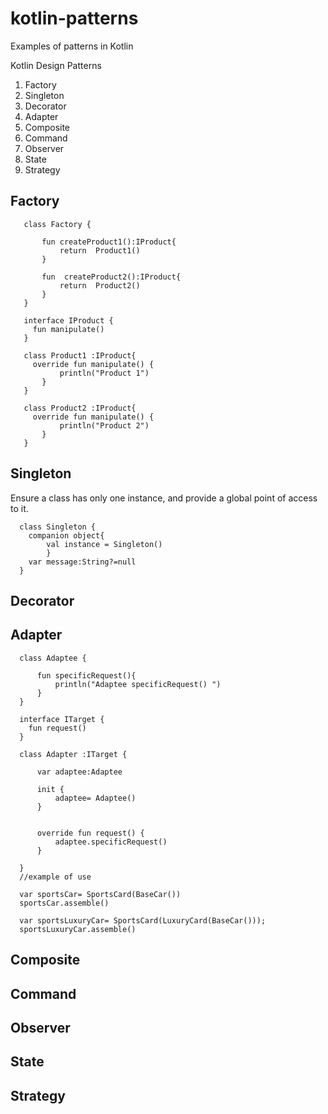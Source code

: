 # kotlin-patterns
Examples of patterns in Kotlin

  Kotlin Design Patterns
  1. Factory
  2. Singleton
  3. Decorator
  4. Adapter
  5. Composite
  6. Command
  7. Observer
  8. State
  9. Strategy
  
## Factory

 ```
    class Factory {

        fun createProduct1():IProduct{
            return  Product1()
        }

        fun  createProduct2():IProduct{
            return  Product2()
        }
    }
    
    interface IProduct {
      fun manipulate()
    }
    
    class Product1 :IProduct{
      override fun manipulate() {
            println("Product 1")
        }
    }
    
    class Product2 :IProduct{
      override fun manipulate() {
            println("Product 2")
        }
    }
 ```
## Singleton
  Ensure a class has only one instance, and provide a global point of access to it.
  ```
    class Singleton {
      companion object{
          val instance = Singleton()
          }
      var message:String?=null
    }
  ```

## Decorator
## Adapter
  ```
    class Adaptee {

        fun specificRequest(){
            println("Adaptee specificRequest() ")
        }
    }
    
    interface ITarget {
      fun request()
    }
    
    class Adapter :ITarget {

        var adaptee:Adaptee

        init {
            adaptee= Adaptee()
        }


        override fun request() {
            adaptee.specificRequest()
        }

    }
    //example of use
    
    var sportsCar= SportsCard(BaseCar())
    sportsCar.assemble()

    var sportsLuxuryCar= SportsCard(LuxuryCard(BaseCar()));
    sportsLuxuryCar.assemble()
  ```
  
## Composite
## Command
## Observer
## State
## Strategy
